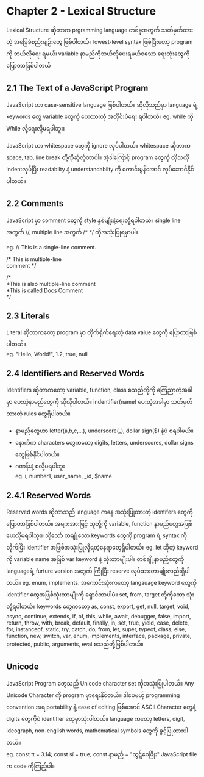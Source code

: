 # Chapter 2 - Lexical Structure

Lexical Structure ဆိုတာက prgramming language တစ်ခုအတွက် သတ်မှတ်ထားတဲ့ အခြေခံစည်းမျဉ်းတွေ ဖြစ်ပါတယ်။ lowest-level syntax ဖြစ်ပြီးတော့ program ကို ဘယ်လိုရေး
ရမယ်၊ variable နာမည်ကိုဘယ်လိုပေးရမယ်စသော ရေးထုံးတွေကို ပြောတာဖြစ်ပါတယ်

## 2.1 The Text of a JavaScript Program

JavaScript ဟာ case-sensitive language ဖြစ်ပါတယ်။ ဆိုလိုသည်မှာ language ရဲ့ keywords တွေ variable တွေကို ပေးထားတဲ့ အတိုင်းပဲရေး ရပါတယ်။
eg. while ကို While လို့ရေးလို့မရပါဘူး။

JavaScript ဟာ whitespace တွေကို ignore လုပ်ပါတယ်။ whitespace ဆိုတာက space, tab, line break တို့ကိုဆိုလိုတာပါ။ အဲ့ဒါကြောင့် program တွေကို လိုသလို indentလုပ်ပြီး readabilty နဲ့ understandabilty ကို ကောင်းမွန်အောင် လုပ်ဆောင်နိုင်ပါတယ်။

## 2.2 Comments

JavaScript မှာ comment တွေကို style နှစ်မျိုးနဲ့ရေးလို့ရပါတယ်။ single line အတွက် //, multiple line အတွက် /* */ ကိုအသုံးပြုရမှာပါ။

eg.
// This is a single-line comment.

/* This is multiple-line\
 comment */

/*\
 *This is also multiple-line comment\
 *This is called Docs Comment\
 */

## 2.3 Literals

Literal ဆိုတာကတော့ program မှာ တိုက်ရိုက်ရေးတဲ့ data value တွေကို ပြောတာဖြစ်ပါတယ်။\
eg. "Hello, World!", 1.2, true, null

## 2.4 Identifiers and Reserved Words

Identifiers ဆိုတာကတော့ variable, function, class စသည်တို့ကို ကြေညာတဲ့အခါမှာ ပေးတဲ့နာမည်တွေကို ဆိုလိုပါတယ်။
indentifier(name) ပေးတဲ့အခါမှာ သတ်မှတ်ထားတဲ့ rules တွေရှိပါတယ်။

- နာမည်တွေဟာ letter(a,b,c,...), underscore(_), dollar sign($) နဲ့ပဲ စရပါမယ်။
- နောက်က characters တွေကတော့ digits, letters, underscores, dollar signs တွေဖြစ်နိုင်ပါတယ်။
- ဂဏန်းနဲ့ စလို့မရပါဘူး\
  eg. i, number1, user_name, _id, $name

## 2.4.1 Reserved Words

Reserved words ဆိုတာသည် language ကနေ အသုံးပြုထားတဲ့ identifers တွေကိုပြောတာဖြစ်ပါတယ်။ အများအားဖြင့်
သူတို့ကို variable, function နာမည်တွေအဖြစ်ပေးလို့မရပါဘူး။ သို့သော် တချို့သော keywords တွေကို program ရဲ့ syntax ကိုလိုက်ပြီး identifier အဖြစ်အသုံးပြုလို့ရတဲ့နေရာတွေရှိပါတယ်။ eg. let ဆိုတဲ့ keyword ကို variable name အဖြစ် var keyword နဲ့ သုံးတာမျိုးပါ။ တစ်ချို့နာမည်တွေကို languageရဲ့ furture version အတွက် ကြိုပြီး reserve လုပ်ထားတာမျိုးလည်းရှိပါတယ်။ eg. enum, implements. အကောင်းဆုံးကတော့ langauage keyword တွေကို identifier တွေအဖြစ်သုံးတာမျိုးကို ရှောင်တာပါပဲ။ set, from, target တို့ကိုတော့ သုံးလို့ရပါတယ်။
keywords တွေကတော့ as, const, export, get, null, target, void, async, continue, extends, if, of, this, while, await, debugger, false, import, return, throw, with, break, default, finally, in, set, true, yield, case, delete, for, instanceof, static, try, catch, do, from, let, super, typeof, class, else, function, new, switch, var, enum, implements, interface, package, private, protected, public, arguments, eval စသည်တို့ဖြစ်ပါတယ်။

## Unicode

JavaScript Program တွေသည် Unicode character set ကိုအသုံးပြုပါတယ်။ Any Unicode Character ကို program မှာရေးနိုင်တယ်။ ဒါပေမယ့် programming convention အရ portability နဲ့ ease of editing ဖြစ်အောင် ASCII Character တွေနဲ့ digits တွေကိုပဲ identifier တွေမှာသုံးပါတယ်။ language ကတော့ letters, digit, ideograph, non-english words, mathematical symbols တွေကို ခွင့်ပြုထားပါတယ်။\
eg. const π = 3.14; const sí = true; const နာမည် = "ထွဋ်ဝေဖြိုး"
JavaScript file က code ကိုကြည့်ပါ။
